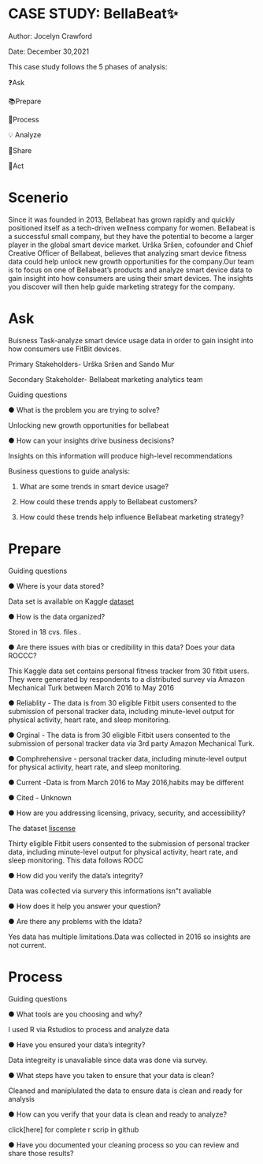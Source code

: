 # CASE STUDY: BellaBeat✨ 

Author: Jocelyn Crawford

Date: December 30,2021

This case study follows the 5 phases of analysis:

❓Ask 

📚Prepare

💾Process

💡 Analyze 

🔰Share 

🎨Act 

# Scenerio 

Since it was founded in 2013, Bellabeat has grown rapidly and quickly positioned itself as a tech-driven wellness company for women. Bellabeat is a successful small company, but they have the potential to become a larger player in the global smart device market. Urška Sršen, cofounder and Chief Creative Officer of Bellabeat, believes that analyzing smart device fitness data could help unlock new growth opportunities for the company.Our team is to focus on one of Bellabeat’s products and analyze smart device data to  gain insight into how consumers are using their smart devices. The insights you discover will then help guide marketing strategy for the company.

# Ask 

Buisness Task-analyze smart device usage data in order to gain insight into how consumers use FitBit devices. 

Primary Stakeholders- Urška Sršen and Sando Mur

Secondary Stakeholder- Bellabeat marketing analytics team 

Guiding questions

● What is the problem you are trying to solve?
 
 Unlocking new growth opportunities for bellabeat  

● How can your insights drive business decisions?

Insights on this information will produce high-level recommendations

Business questions to guide analysis:

1. What are some trends in smart device usage?

2. How could these trends apply to Bellabeat customers?

3. How could these trends help influence Bellabeat marketing strategy?


# Prepare 

 Guiding questions

● Where is your data stored?

Data set is available on Kaggle [dataset](https://www.kaggle.com/arashnic/fitbit.)

● How is the data organized? 

Stored in 18 cvs. files .

● Are there issues with bias or credibility in this data? Does your data ROCCC?

This Kaggle data set contains personal fitness tracker from 30 fitbit users. They were generated by respondents to a distributed survey via Amazon Mechanical Turk between March 2016 to May 2016

● Reliablity -  The data is from 30 eligible Fitbit users consented to the submission of
personal tracker data, including minute-level output for physical activity, heart rate, and sleep monitoring.

● Orginal -   The data is from 30 eligible Fitbit users consented to the submission of
personal tracker data via 3rd party Amazon Mechanical Turk.

● Comphrehensive - personal tracker data, including minute-level output for physical activity, heart rate, and sleep monitoring.

● Current -Data is from March 2016 to May 2016,habits may be different  

● Cited - Unknown 

● How are you addressing licensing, privacy, security, and accessibility?

 The dataset [liscense](https://www.kaggle.com/arashnic)
 
Thirty eligible Fitbit users consented to the submission of
personal tracker data, including minute-level output for physical activity, heart rate, and sleep monitoring. This data  follows ROCC 

● How did you verify the data’s integrity?

Data was collected via survery this informations isn"t avaliable

● How does it help you answer your question?

● Are there any problems with the Idata?

Yes data has multiple limitations.Data was collected in 2016 so insights are not current.

# Process 
Guiding questions

● What tools are you choosing and why?

I used R via Rstudios to process and analyze data 

● Have you ensured your data’s integrity?

Data integreity is unavaliable since data was done via survey.

● What steps have you taken to ensure that your data is clean?

Cleaned and maniplulated  the data to ensure data is clean and ready for analysis

● How can you verify that your data is clean and ready to analyze?

click[here]    for complete r scrip in github 

● Have you documented your cleaning process so you can review and share those results?


